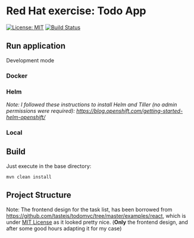 # Red Hat exercise: Todo App

[![License: MIT](https://img.shields.io/badge/License-MIT-yellow.svg)](https://opensource.org/licenses/MIT)
[![Build Status](https://travis-ci.org/rubenmartinez/RH-exercise-todoapp.svg?branch=master)](https://travis-ci.org/rubenmartinez/RH-exercise-todoapp)


## Run application

Development mode


### Docker


### Helm



*Note: I followed these instructions to install Helm and Tiller (no admin permissions were required): https://blog.openshift.com/getting-started-helm-openshift/*


### Local


## Build

Just execute in the base directory:

    mvn clean install


## Project Structure


Note: The frontend design for the task list, has been borrowed from https://github.com/tastejs/todomvc/tree/master/examples/react, which is under [MIT License](https://github.com/astejs/todomvc/blob/master/license.md) as it looked pretty nice. (**Only** the frontend design, and after some good hours adapting it for my case)
